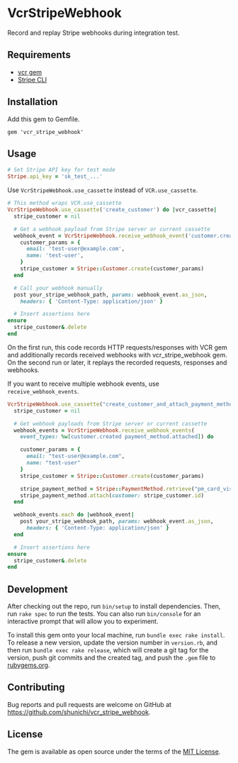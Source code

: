 # VcrStripeWebhook

Record and replay Stripe webhooks during integration test.

## Requirements

- [vcr gem](https://github.com/vcr/vcr)
- [Stripe CLI](https://stripe.com/docs/stripe-cli)

## Installation

Add this gem to Gemfile.

```
gem 'vcr_stripe_webhook'
```

## Usage

```ruby
# Set Stripe API key for test mode
Stripe.api_key = 'sk_test_...'
```

Use `VcrStripeWebhook.use_cassette` instead of `VCR.use_cassette`.

```ruby
# This method wraps VCR.use_cassette
VcrStripeWebhook.use_cassette('create_customer') do |vcr_cassette|
  stripe_customer = nil

  # Get a webhook payload from Stripe server or current cassette
  webhook_event = VcrStripeWebhook.receive_webhook_event('customer.created') do
    customer_params = {
      email: 'test-user@example.com',
      name: 'test-user',
    }
    stripe_customer = Stripe::Customer.create(customer_params)
  end

  # Call your webhook manually
  post your_stripe_webhook_path, params: webhook_event.as_json,
    headers: { 'Content-Type: application/json' }

  # Insert assertions here
ensure
  stripe_customer&.delete
end
```

On the first run, this code records HTTP requests/responses with VCR gem and additionally records received webhooks with vcr_stripe_webhook gem.
On the second run or later, it replays the recorded requests, responses and webhooks.

If you want to receive multiple webhook events, use `receive_webhook_events`.

```ruby
VcrStripeWebhook.use_cassette("create_customer_and_attach_payment_method") do |vcr_cassette|
  stripe_customer = nil

  # Get webhook payloads from Stripe server or current cassette
  webhook_events = VcrStripeWebhook.receive_webhook_events(
    event_types: %w[customer.created payment_method.attached]) do

    customer_params = {
      email: "test-user@example.com",
      name: "test-user"
    }
    stripe_customer = Stripe::Customer.create(customer_params)

    stripe_payment_method = Stripe::PaymentMethod.retrieve("pm_card_visa")
    stripe_payment_method.attach(customer: stripe_customer.id)
  end

  webhook_events.each do |webhook_event|
    post your_stripe_webhook_path, params: webhook_event.as_json,
      headers: { 'Content-Type: application/json' }
  end

  # Insert assertions here
ensure
  stripe_customer&.delete
end
```

## Development

After checking out the repo, run `bin/setup` to install dependencies. Then, run `rake spec` to run the tests. You can also run `bin/console` for an interactive prompt that will allow you to experiment.

To install this gem onto your local machine, run `bundle exec rake install`. To release a new version, update the version number in `version.rb`, and then run `bundle exec rake release`, which will create a git tag for the version, push git commits and the created tag, and push the `.gem` file to [rubygems.org](https://rubygems.org).

## Contributing

Bug reports and pull requests are welcome on GitHub at https://github.com/shunichi/vcr_stripe_webhook.

## License

The gem is available as open source under the terms of the [MIT License](https://opensource.org/licenses/MIT).
